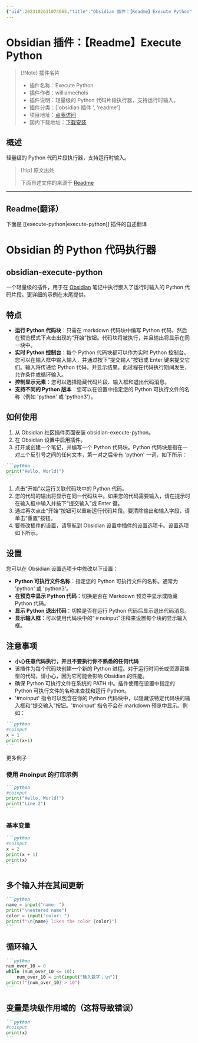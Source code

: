 ```yaml
---
{"uid":2023102611074665,"title":"Obsidian 插件：【Readme】Execute Python","tags":["obsidian插件","readme"],"description":"轻量级的Python代码片段执行器，支持运行时输入。","author":"AI","type":"readme","draft":false,"editable":false,"modified":20230101000000,"dg-publish":true,"permalink":"/lake-of-knowledge/10-obsidian/obsidian/readme/execute-python-readme/","dgPassFrontmatter":true}
---
```



# Obsidian 插件：【Readme】Execute Python

> [!Note] 插件名片
> - 插件名称：Execute Python
> - 插件作者：williamechols
> - 插件说明：轻量级的 Python 代码片段执行器，支持运行时输入。
> - 插件分类：['obsidian 插件 ', 'readme']
> - 项目地址：[点我访问](https://github.com/williamechols/obsidian-execute-python)
> - 国内下载地址：[下载安装](https://pkmer.cn/products/plugin/pluginMarket/?execute-python)

## 概述

轻量级的 Python 代码片段执行器，支持运行时输入。

> [!tip] 原文出处
>
>下面自述文件的来源于 [Readme](https://ghproxy.net/https://raw.githubusercontent.com/WilliamEchols/obsidian-execute-python/master/README.md)
>

---

## Readme(翻译）

下面是 [[execute-python\|execute-python]] 插件的自述翻译

# Obsidian 的 Python 代码执行器

## obsidian-execute-python

一个轻量级的插件，用于在 [Obsidian](https://obsidian.md/) 笔记中执行嵌入了运行时输入的 Python 代码片段。更详细的示例在末尾提供。

## 特点

- **运行 Python 代码块**：只需在 markdown 代码块中编写 Python 代码，然后在预览模式下点击出现的“开始”按钮。代码块将被执行，并且输出将显示在同一块中。
- **实时 Python 控制台**：每个 Python 代码块都可以作为实时 Python 控制台。您可以在输入框中输入输入，并通过按下“提交输入”按钮或 Enter 键来提交它们。输入将传递给 Python 代码，并显示结果。此过程在代码执行期间发生，允许条件或循环输入。
- **控制显示元素**：您可以选择隐藏代码片段、输入框和退出代码消息。
- **支持不同的 Python 版本**：您可以在设置中指定您的 Python 可执行文件的名称（例如 'python' 或 'python3'）。

## 如何使用

1. 从 Obsidian 社区插件页面安装 obsidian-execute-python。
2. 在 Obsidian 设置中启用插件。
3. 打开或创建一个笔记，并编写一个 Python 代码块。Python 代码块是指在一对三个反引号之间的任何文本，第一对之后带有 'python' 一词，如下所示：

````markdown
```python
print("Hello, World!")
```
````

1. 点击“开始”以运行关联代码块中的 Python 代码。
2. 您的代码的输出将显示在同一代码块中。如果您的代码需要输入，请在提示时在输入框中输入并按下“提交输入”或 Enter 键。
3. 通过再次点击“开始”按钮可以重新运行代码片段。要清除输出和输入字段，请单击“重置”按钮。
4. 要修改插件的设置，请导航到 Obsidian 设置中插件的设置选项卡。设置选项如下所示。

## 设置

您可以在 Obsidian 设置选项卡中修改以下设置：

- **Python 可执行文件名称**：指定您的 Python 可执行文件的名称。通常为 'python' 或 'python3'。
- **在预览中显示 Python 代码**：切换是否在 Markdown 预览中显示或隐藏 Python 代码。
- **显示 Python 退出代码**：切换是否在运行 Python 代码后显示退出代码消息。
- **显示输入框**：可以使用代码块中的“＃noinput”注释来设置每个块的显示输入框。

## 注意事项

- **小心任意代码执行，并且不要执行你不熟悉的任何代码**
- 该插件为每个代码块创建一个新的 Python 进程。对于运行时间长或资源密集型的代码，请小心，因为它可能会影响 Obsidian 的性能。
- 确保 Python 可执行文件在系统的 PATH 中。插件使用在设置中指定的 Python 可执行文件的名称来查找和运行 Python。
- '#noinput' 指令可以包含在你的 Python 代码块中，以隐藏该特定代码块的输入框和“提交输入”按钮。'#noinput' 指令不会在 markdown 预览中显示。例如：

````markdown
```python
#noinput
x = 1
print(x+1)
```
````

更多例子

### 使用 \#noinput 的打印示例

````markdown
```python
#noinput
print("Hello, World!")
print("Line 2")
```
````

### 基本变量

````markdown
```python
#noinput
x = 2
print(x + 1)
print(x)
```
````

## 多个输入并在其间更新

````markdown
```python
name = input("name: ")
print("\nentered name")
color = input("color: ")
print(f"\n{name} likes the color {color}")
```
````

## 循环输入

````markdown
```python
num_over_10 = 0
while (num_over_10 <= 10):
	num_over_10 = int(input("输入数字：\n"))
print(f"{num_over_10} > 10")
```
````

## 变量是块级作用域的（这将导致错误）

````markdown
```python
#noinput
print(x)
```
````